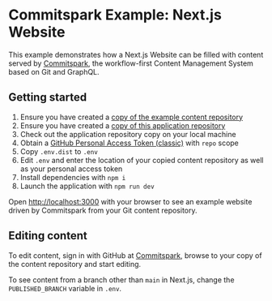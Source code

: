 # Commitspark Example: Next.js Website

This example demonstrates how a Next.js Website can be filled with content served by
[Commitspark](https://commitspark.com), the workflow-first Content Management System based on Git and GraphQL.

## Getting started

1. Ensure you have created
   a [copy of the example content repository](https://github.com/commitspark/example-content-website/generate)
2. Ensure you have created
   a [copy of this application repository](https://github.com/commitspark/example-nextjs/generate)
3. Check out the application repository copy on your local machine
4. Obtain a [GitHub Personal Access Token (classic)](https://github.com/settings/tokens) with `repo` scope
5. Copy `.env.dist` to `.env`
6. Edit `.env` and enter the location of your copied content repository as well as your personal access token
7. Install dependencies with `npm i`
8. Launch the application with `npm run dev`

Open [http://localhost:3000](http://localhost:3000) with your browser to see an example website driven by Commitspark
from your Git content repository.

## Editing content

To edit content, sign in with GitHub at [Commitspark](https://commitspark.com/en_US/sign-in/), browse to your copy
of the content repository and start editing.

To see content from a branch other than `main` in Next.js, change the `PUBLISHED_BRANCH` variable in `.env`.

